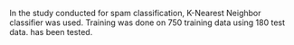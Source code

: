 In the study conducted for spam classification, K-Nearest Neighbor classifier was used.
Training was done on 750 training data using 180 test data.
has been tested.
